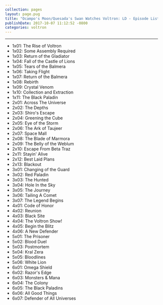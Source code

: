 ```yaml
---
collection: pages
layout: page.pug
title: "Ocampo's Moon/Quesada's Swan Watches Voltron: LD - Episode List"
publishDate: 2017-10-07 11:12:52 -0800
categories: voltron
---
```


---
<ul class="masterlink-wrapper">
  <li>1x01: The Rise of Voltron</li>
  <li>1x02: Some Assembly Required</li>
  <li>1x03: Return of the Gladiator</li>
  <li>1x04: Fall of the Castle of Lions</li>
  <li>1x05: Tears of the Balmera</li>
  <li>1x06: Taking Flight</li>
  <li>1x07: Return of the Balmera</li>
  <li>1x08: Rebirth</li>
  <li>1x09: Crystal Venom</li>
  <li>1x10: Collection and Extraction</li>
  <li>1x11: The Black Paladin</li>
  <li>2x01: Across The Universe</li>
  <li>2x02: The Depths</li>
  <li>2x03: Shiro's Escape</li>
  <li>2x04: Greening the Cube</li>
  <li>2x05: Eye of the Storm</li>
  <li>2x06: The Ark of Taujeer</li>
  <li>2x07: Space Mall</li>
  <li>2x08: The Blade of Marmora</li>
  <li>2x09: The Belly of the Weblum</li>
  <li>2x10: Escape From Beta Traz</li>
  <li>2x11: Stayin' Alive</li>
  <li>2x12: Best Laid Plans</li>
  <li>2x13: Blackout</li>
  <li>3x01: Changing of the Guard</li>
  <li>3x02: Red Paladin</li>
  <li>3x03: The Hunted</li>
  <li>3x04: Hole In the Sky</li>
  <li>3x05: The Journey</li>
  <li>3x06: Tailing A Comet</li>
  <li>3x07: The Legend Begins</li>
  <li>4x01: Code of Honor</li>
  <li>4x02: Reunion</li>
  <li>4x03: Black Site</li>
  <li>4x04: The Voltron Show!</li>
  <li>4x05: Begin the Blitz</li>
  <li>4x06: A New Defender</li>
  <li>5x01: The Prisoner</li>
  <li>5x02: Blood Duel</li>
  <li>5x03: Postmortem</li>
  <li>5x04: Kral Zera</li>
  <li>5x05: Bloodlines</li>
  <li>5x06: White Lion</li>
  <li>6x01: Omega Shield</li>
  <li>6x02: Razor's Edge</li>
  <li>6x03: Monsters & Mana</li>
  <li>6x04: The Colony</li>
  <li>6x05: The Black Paladins</li>
  <li>6x06: All Good Things</li>
  <li>6x07: Defender of All Universes</li>
</ul>